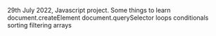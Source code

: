 29th July 2022, Javascript project.
Some things to learn
document.createElement
document.querySelector
loops
conditionals
sorting
filtering
arrays